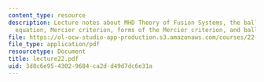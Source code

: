 ```yaml
---
content_type: resource
description: Lecture notes about MHD Theory of Fusion Systems, the ballooning mode
  equation, Mercier criterion, forms of the Mercier criterion, and ballooning modes.
file: https://ol-ocw-studio-app-production.s3.amazonaws.com/courses/22-615-mhd-theory-of-fusion-systems-spring-2007/3d8c6e9543029684ca2dd49d7dc6e31a_lecture22.pdf
file_type: application/pdf
resourcetype: Document
title: lecture22.pdf
uid: 3d8c6e95-4302-9684-ca2d-d49d7dc6e31a
---
```

